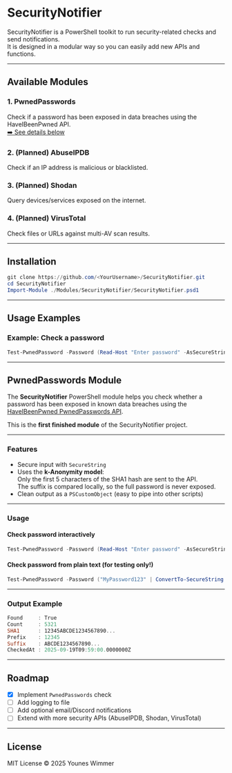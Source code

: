 # SecurityNotifier

SecurityNotifier is a PowerShell toolkit to run security-related checks and send notifications.  
It is designed in a modular way so you can easily add new APIs and functions.

---

## Available Modules

### 1. PwnedPasswords
Check if a password has been exposed in data breaches using the HaveIBeenPwned API.  
[➡️ See details below](#-pwnedpasswords-module)

### 2. (Planned) AbuseIPDB
Check if an IP address is malicious or blacklisted.

### 3. (Planned) Shodan
Query devices/services exposed on the internet.

### 4. (Planned) VirusTotal
Check files or URLs against multi-AV scan results.

---

## Installation
```powershell
git clone https://github.com/<YourUsername>/SecurityNotifier.git
cd SecurityNotifier
Import-Module ./Modules/SecurityNotifier/SecurityNotifier.psd1
```

---

## Usage Examples
### Example: Check a password
```powershell
Test-PwnedPassword -Password (Read-Host "Enter password" -AsSecureString)
```

---

## PwnedPasswords Module

The **SecurityNotifier** PowerShell module helps you check whether a password has been exposed in known data breaches using the [HaveIBeenPwned PwnedPasswords API](https://haveibeenpwned.com/Passwords).

This is the **first finished module** of the SecurityNotifier project.

---

### Features
- Secure input with `SecureString`
- Uses the **k-Anonymity model**:  
  Only the first 5 characters of the SHA1 hash are sent to the API.  
  The suffix is compared locally, so the full password is never exposed.
- Clean output as a `PSCustomObject` (easy to pipe into other scripts)

---

### Usage

#### Check password interactively
```powershell
Test-PwnedPassword -Password (Read-Host "Enter password" -AsSecureString)
```

#### Check password from plain text (for testing only!)
```powershell
Test-PwnedPassword -Password ("MyPassword123" | ConvertTo-SecureString -AsPlainText -Force)
```

---

### Output Example
```powershell
Found     : True
Count     : 5321
SHA1      : 12345ABCDE1234567890...
Prefix    : 12345
Suffix    : ABCDE1234567890...
CheckedAt : 2025-09-19T09:59:00.0000000Z
```

---

## Roadmap
- [x] Implement `PwnedPasswords` check
- [ ] Add logging to file
- [ ] Add optional email/Discord notifications
- [ ] Extend with more security APIs (AbuseIPDB, Shodan, VirusTotal)

---

## License
MIT License © 2025 Younes Wimmer